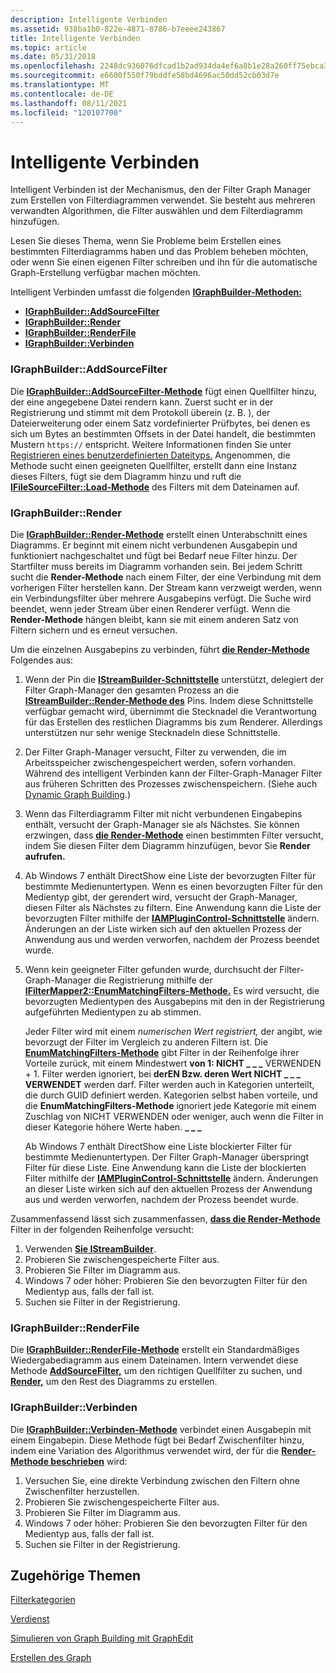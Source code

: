 ```yaml
---
description: Intelligente Verbinden
ms.assetid: 938ba1b0-822e-4871-8786-b7eeee243867
title: Intelligente Verbinden
ms.topic: article
ms.date: 05/31/2018
ms.openlocfilehash: 2248dc936076dfcad1b2ad934da4ef6a8b1e28a260ff75ebca3a63ec6356bf6b
ms.sourcegitcommit: e6600f550f79bddfe58bd4696ac50dd52cb03d7e
ms.translationtype: MT
ms.contentlocale: de-DE
ms.lasthandoff: 08/11/2021
ms.locfileid: "120107700"
---
```

# <a name="intelligent-connect"></a>Intelligente Verbinden

Intelligent Verbinden ist der Mechanismus, den der Filter Graph Manager zum Erstellen von Filterdiagrammen verwendet. Sie besteht aus mehreren verwandten Algorithmen, die Filter auswählen und dem Filterdiagramm hinzufügen.

Lesen Sie dieses Thema, wenn Sie Probleme beim Erstellen eines bestimmten Filterdiagramms haben und das Problem beheben möchten, oder wenn Sie einen eigenen Filter schreiben und ihn für die automatische Graph-Erstellung verfügbar machen möchten.

Intelligent Verbinden umfasst die folgenden [**IGraphBuilder-Methoden:**](/windows/desktop/api/Strmif/nn-strmif-igraphbuilder)

-   [**IGraphBuilder::AddSourceFilter**](/windows/desktop/api/Strmif/nf-strmif-igraphbuilder-addsourcefilter)
-   [**IGraphBuilder::Render**](/windows/desktop/api/Strmif/nf-strmif-igraphbuilder-render)
-   [**IGraphBuilder::RenderFile**](/windows/desktop/api/Strmif/nf-strmif-igraphbuilder-renderfile)
-   [**IGraphBuilder::Verbinden**](/windows/desktop/api/Strmif/nf-strmif-igraphbuilder-connect)

### <a name="igraphbuilderaddsourcefilter"></a>IGraphBuilder::AddSourceFilter

Die [**IGraphBuilder::AddSourceFilter-Methode**](/windows/desktop/api/Strmif/nf-strmif-igraphbuilder-addsourcefilter) fügt einen Quellfilter hinzu, der eine angegebene Datei rendern kann. Zuerst sucht er in der Registrierung und stimmt mit dem Protokoll überein (z. B. ), der Dateierweiterung oder einem Satz vordefinierter Prüfbytes, bei denen es sich um Bytes an bestimmten Offsets in der Datei handelt, die bestimmten Mustern `https://` entspricht.  Weitere Informationen finden Sie unter [Registrieren eines benutzerdefinierten Dateityps.](registering-a-custom-file-type.md) Angenommen, die Methode sucht einen geeigneten Quellfilter, erstellt dann eine Instanz dieses Filters, fügt sie dem Diagramm hinzu und ruft die [**IFileSourceFilter::Load-Methode**](/windows/desktop/api/Strmif/nf-strmif-ifilesourcefilter-load) des Filters mit dem Dateinamen auf.

### <a name="igraphbuilderrender"></a>IGraphBuilder::Render

Die [**IGraphBuilder::Render-Methode**](/windows/desktop/api/Strmif/nf-strmif-igraphbuilder-render) erstellt einen Unterabschnitt eines Diagramms. Er beginnt mit einem nicht verbundenen Ausgabepin und funktioniert nachgeschaltet und fügt bei Bedarf neue Filter hinzu. Der Startfilter muss bereits im Diagramm vorhanden sein. Bei jedem Schritt sucht die **Render-Methode** nach einem Filter, der eine Verbindung mit dem vorherigen Filter herstellen kann. Der Stream kann verzweigt werden, wenn ein Verbindungsfilter über mehrere Ausgabepins verfügt. Die Suche wird beendet, wenn jeder Stream über einen Renderer verfügt. Wenn die **Render-Methode** hängen bleibt, kann sie mit einem anderen Satz von Filtern sichern und es erneut versuchen.

Um die einzelnen Ausgabepins zu verbinden, führt [**die Render-Methode**](/windows/desktop/api/Strmif/nf-strmif-igraphbuilder-render) Folgendes aus:

1.  Wenn der Pin die [**IStreamBuilder-Schnittstelle**](/windows/desktop/api/Strmif/nn-strmif-istreambuilder) unterstützt, delegiert der Filter Graph-Manager den gesamten Prozess an die [**IStreamBuilder::Render-Methode des**](/windows/desktop/api/Strmif/nf-strmif-istreambuilder-render) Pins. Indem diese Schnittstelle verfügbar gemacht wird, übernimmt die Stecknadel die Verantwortung für das Erstellen des restlichen Diagramms bis zum Renderer. Allerdings unterstützen nur sehr wenige Stecknadeln diese Schnittstelle.
2.  Der Filter Graph-Manager versucht, Filter zu verwenden, die im Arbeitsspeicher zwischengespeichert werden, sofern vorhanden. Während des intelligent Verbinden kann der Filter-Graph-Manager Filter aus früheren Schritten des Prozesses zwischenspeichern. (Siehe auch [Dynamic Graph Building](dynamic-graph-building.md).)
3.  Wenn das Filterdiagramm Filter mit nicht verbundenen Eingabepins enthält, versucht der Graph-Manager sie als Nächstes. Sie können erzwingen, dass [**die Render-Methode**](/windows/desktop/api/Strmif/nf-strmif-igraphbuilder-render) einen bestimmten Filter versucht, indem Sie diesen Filter dem Diagramm hinzufügen, bevor Sie **Render aufrufen.**
4.  Ab Windows 7 enthält DirectShow eine Liste der bevorzugten Filter für bestimmte Medienuntertypen. Wenn es einen bevorzugten Filter für den Medientyp gibt, der gerendert wird, versucht der Graph-Manager, diesen Filter als Nächstes zu filtern. Eine Anwendung kann die Liste der bevorzugten Filter mithilfe der [**IAMPluginControl-Schnittstelle**](/windows/desktop/api/Strmif/nn-strmif-iamplugincontrol) ändern. Änderungen an der Liste wirken sich auf den aktuellen Prozess der Anwendung aus und werden verworfen, nachdem der Prozess beendet wurde.
5.  Wenn kein geeigneter Filter gefunden wurde, durchsucht der Filter-Graph-Manager die Registrierung mithilfe der [**IFilterMapper2::EnumMatchingFilters-Methode.**](/windows/desktop/api/Strmif/nf-strmif-ifiltermapper2-enummatchingfilters) Es wird versucht, die bevorzugten Medientypen des Ausgabepins mit den in der Registrierung aufgeführten Medientypen zu ab stimmen.

    Jeder Filter wird mit einem *numerischen Wert registriert,* der angibt, wie bevorzugt der Filter im Vergleich zu anderen Filtern ist. Die [**EnumMatchingFilters-Methode**](/windows/desktop/api/Strmif/nf-strmif-ifiltermapper2-enummatchingfilters) gibt Filter in der Reihenfolge ihrer Vorteile zurück, mit einem Mindestwert **von 1: NICHT \_ \_ \_** VERWENDEN + 1. Filter werden ignoriert, bei **derEN Bzw. deren Wert NICHT \_ \_ \_ VERWENDET** werden darf. Filter werden auch in Kategorien unterteilt, die durch GUID definiert werden. Kategorien selbst haben vorteile, und die **EnumMatchingFilters-Methode** ignoriert jede Kategorie mit einem Zuschlag von NICHT VERWENDEN oder weniger, auch wenn die Filter in dieser Kategorie höhere Werte haben. **\_ \_ \_**

    Ab Windows 7 enthält DirectShow eine Liste blockierter Filter für bestimmte Medienuntertypen. Der Filter Graph-Manager überspringt Filter für diese Liste. Eine Anwendung kann die Liste der blockierten Filter mithilfe der [**IAMPluginControl-Schnittstelle**](/windows/desktop/api/Strmif/nn-strmif-iamplugincontrol) ändern. Änderungen an dieser Liste wirken sich auf den aktuellen Prozess der Anwendung aus und werden verworfen, nachdem der Prozess beendet wurde.

Zusammenfassend lässt sich zusammenfassen, [**dass die Render-Methode**](/windows/desktop/api/Strmif/nf-strmif-igraphbuilder-render) Filter in der folgenden Reihenfolge versucht:

1.  Verwenden [**Sie IStreamBuilder**](/windows/desktop/api/Strmif/nn-strmif-istreambuilder).
2.  Probieren Sie zwischengespeicherte Filter aus.
3.  Probieren Sie Filter im Diagramm aus.
4.  Windows 7 oder höher: Probieren Sie den bevorzugten Filter für den Medientyp aus, falls der fall ist.
5.  Suchen sie Filter in der Registrierung.

### <a name="igraphbuilderrenderfile"></a>IGraphBuilder::RenderFile

Die [**IGraphBuilder::RenderFile-Methode**](/windows/desktop/api/Strmif/nf-strmif-igraphbuilder-renderfile) erstellt ein Standardmäßiges Wiedergabediagramm aus einem Dateinamen. Intern verwendet diese Methode [**AddSourceFilter,**](/windows/desktop/api/Strmif/nf-strmif-igraphbuilder-addsourcefilter) um den richtigen Quellfilter zu suchen, und [**Render,**](/windows/desktop/api/Strmif/nf-strmif-igraphbuilder-render) um den Rest des Diagramms zu erstellen.

### <a name="igraphbuilderconnect"></a>IGraphBuilder::Verbinden

Die [**IGraphBuilder::Verbinden-Methode**](/windows/desktop/api/Strmif/nf-strmif-igraphbuilder-connect) verbindet einen Ausgabepin mit einem Eingabepin. Diese Methode fügt bei Bedarf Zwischenfilter hinzu, indem eine Variation des Algorithmus verwendet wird, der für die [**Render-Methode beschrieben**](/windows/desktop/api/Strmif/nf-strmif-igraphbuilder-render) wird:

1.  Versuchen Sie, eine direkte Verbindung zwischen den Filtern ohne Zwischenfilter herzustellen.
2.  Probieren Sie zwischengespeicherte Filter aus.
3.  Probieren Sie Filter im Diagramm aus.
4.  Windows 7 oder höher: Probieren Sie den bevorzugten Filter für den Medientyp aus, falls der fall ist.
5.  Suchen sie Filter in der Registrierung.

## <a name="related-topics"></a>Zugehörige Themen

<dl> <dt>

[Filterkategorien](filter-categories.md)
</dt> <dt>

[Verdienst](merit.md)
</dt> <dt>

[Simulieren von Graph Building mit GraphEdit](simulating-graph-building-with-graphedit.md)
</dt> <dt>

[Erstellen des Graph](building-the-filter-graph.md)
</dt> </dl>

 

 



